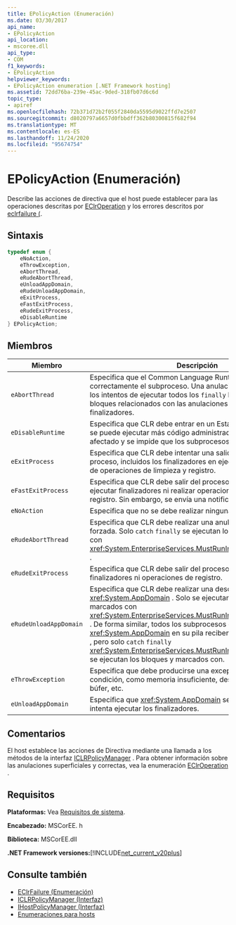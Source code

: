 ```yaml
---
title: EPolicyAction (Enumeración)
ms.date: 03/30/2017
api_name:
- EPolicyAction
api_location:
- mscoree.dll
api_type:
- COM
f1_keywords:
- EPolicyAction
helpviewer_keywords:
- EPolicyAction enumeration [.NET Framework hosting]
ms.assetid: 72dd76ba-239e-45ac-9ded-318fb07d6c6d
topic_type:
- apiref
ms.openlocfilehash: 72b371d72b2f055f2840da5595d9022ffd7e2507
ms.sourcegitcommit: d8020797a6657d0fbbdff362b80300815f682f94
ms.translationtype: MT
ms.contentlocale: es-ES
ms.lasthandoff: 11/24/2020
ms.locfileid: "95674754"
---
```

# <a name="epolicyaction-enumeration"></a>EPolicyAction (Enumeración)

Describe las acciones de directiva que el host puede establecer para las operaciones descritas por [EClrOperation](eclroperation-enumeration.md) y los errores descritos por [eclrfailure (](eclrfailure-enumeration.md).  
  
## <a name="syntax"></a>Sintaxis  
  
```cpp  
typedef enum {  
    eNoAction,  
    eThrowException,  
    eAbortThread,  
    eRudeAbortThread,  
    eUnloadAppDomain,  
    eRudeUnloadAppDomain,  
    eExitProcess,  
    eFastExitProcess,  
    eRudeExitProcess,  
    eDisableRuntime  
} EPolicyAction;  
```  
  
## <a name="members"></a>Miembros  
  
|Miembro|Descripción|  
|------------|-----------------|  
|`eAbortThread`|Especifica que el Common Language Runtime (CLR) debe anular correctamente el subproceso. Una anulación correcta incluye los intentos de ejecutar todos los `finally` bloques, los `catch` bloques relacionados con las anulaciones de subprocesos y los finalizadores.|  
|`eDisableRuntime`|Especifica que CLR debe entrar en un Estado deshabilitado. No se puede ejecutar más código administrado en el proceso afectado y se impide que los subprocesos entren en el CLR.|  
|`eExitProcess`|Especifica que CLR debe intentar una salida correcta del proceso, incluidos los finalizadores en ejecución y la realización de operaciones de limpieza y registro.|  
|`eFastExitProcess`|Especifica que CLR debe salir del proceso inmediatamente, sin ejecutar finalizadores ni realizar operaciones de limpieza y registro. Sin embargo, se envía una notificación al depurador.|  
|`eNoAction`|Especifica que no se debe realizar ninguna acción.|  
|`eRudeAbortThread`|Especifica que CLR debe realizar una anulación de subproceso forzada. Solo `catch` `finally` se ejecutan los bloques y marcados con <xref:System.EnterpriseServices.MustRunInClientContextAttribute> .|  
|`eRudeExitProcess`|Especifica que CLR debe salir del proceso sin ejecutar finalizadores ni operaciones de registro.|  
|`eRudeUnloadAppDomain`|Especifica que CLR debe realizar una descarga forzada de <xref:System.AppDomain> . Solo se ejecutan los finalizadores marcados con <xref:System.EnterpriseServices.MustRunInClientContextAttribute> . De forma similar, todos los subprocesos con este <xref:System.AppDomain> en su pila reciben `ThreadAbortException` , pero solo `catch` `finally` <xref:System.EnterpriseServices.MustRunInClientContextAttribute> se ejecutan los bloques y marcados con.|  
|`eThrowException`|Especifica que debe producirse una excepción adecuada a la condición, como memoria insuficiente, desbordamiento del búfer, etc.|  
|`eUnloadAppDomain`|Especifica que <xref:System.AppDomain> se debe descargar. CLR intenta ejecutar los finalizadores.|  
  
## <a name="remarks"></a>Comentarios  

 El host establece las acciones de Directiva mediante una llamada a los métodos de la interfaz [ICLRPolicyManager](iclrpolicymanager-interface.md) . Para obtener información sobre las anulaciones superficiales y correctas, vea la enumeración [EClrOperation](eclroperation-enumeration.md) .  
  
## <a name="requirements"></a>Requisitos  

 **Plataformas:** Vea [Requisitos de sistema](../../get-started/system-requirements.md).  
  
 **Encabezado:** MSCorEE. h  
  
 **Biblioteca:** MSCorEE.dll  
  
 **.NET Framework versiones:**[!INCLUDE[net_current_v20plus](../../../../includes/net-current-v20plus-md.md)]  
  
## <a name="see-also"></a>Consulte también

- [EClrFailure (Enumeración)](eclrfailure-enumeration.md)
- [ICLRPolicyManager (Interfaz)](iclrpolicymanager-interface.md)
- [IHostPolicyManager (Interfaz)](ihostpolicymanager-interface.md)
- [Enumeraciones para hosts](hosting-enumerations.md)
